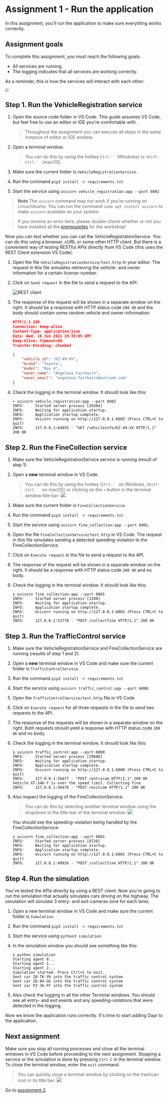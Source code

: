# Assignment 1 - Run the application

In this assignment, you'll run the application to make sure everything works correctly.

## Assignment goals

To complete this assignment, you must reach the following goals:

- All services are running.
- The logging indicates that all services are working correctly.

As a reminder, this is how the services will interact with each other:

<img src="../img/services.png" style="zoom: 67%;" />

## Step 1. Run the VehicleRegistration service

1. Open the source code folder in VS Code. This guide assumes VS Code, but feel free to use an editor or IDE you're
   comfortable with.

   > Throughout the assignment you can execute all steps in the same instance of editor or IDE window.

2. Open a terminal window.

   > You can do this by using the hotkey ``Ctrl-` `` (Windows) or ``Shift-Ctrl-` `` (macOS).

3. Make sure the current folder is `VehicleRegistrationService`.

4. Run the command `pip3 install -r requirements.txt`
5. Start the service using `uvicorn vehicle_registration:app --port 6002`

> **Note** The `uvicorn` command may not work if you're running on Linux/Ubuntu.
> You can run the command `sudo apt install uvicorn` to make `uvicorn` available on your system.

> If you receive an error here, please double-check whether or not you have installed all the
> [prerequisites](../README.md#Prerequisites) for the workshop! 

Now you can test whether you can call the VehicleRegistrationService. You can do this using a browser, cURL or some
other HTTP client. But there is a convenient way of testing RESTful APIs directly from VS Code (this uses the REST
Client extension VS Code):

1. Open the file `VehicleRegistrationService/test.http` in your editor. The request in this file simulates
   retrieving the vehicle- and owner information for a certain license-number.

2. Click on `Send request` in the file to send a request to the API:

   ![REST client](img/rest-client.png)

3. The response of the request will be shown in a separate window on the right. It should be a response with HTTP
   status code `200 OK` and the body should contain some random vehicle and owner-information:

   ```json
   HTTP/1.1 200 
   Connection: keep-alive
   Content-Type: application/json
   Date: Wed, 16 Jun 2021 19:39:05 GMT
   Keep-Alive: timeout=60
   Transfer-Encoding: chunked
   
   {
       "vehicle_id": "KZ-49-VX",
       "brand": "Toyota",
       "model": "Rav 4",
       "owner_name": "Angelena Fairbairn",
       "owner_email": "angelena.fairbairn@outlook.com"
   }
   ```

4. Check the logging in the terminal window. It should look like this:

   ```console
   > uvicorn vehicle_registration:app --port 6002
   INFO:     Started server process [29384]
   INFO:     Waiting for application startup.
   INFO:     Application startup complete.
   INFO:     Uvicorn running on http://127.0.0.1:6002 (Press CTRL+C to quit)
   INFO:     127.0.0.1:64855 - "GET /vehicleinfo/KZ-49-VX HTTP/1.1" 200 OK
   ```

## Step 2. Run the FineCollection service

1. Make sure the VehicleRegistrationService service is running (result of step 1).

1. Open a **new** terminal window in VS Code.

   > You can do this by using the hotkey (``Ctrl-` `` on Windows, ``Shift-Ctrl-` `` on macOS) or clicking on
   > the `+` button in the terminal window title bar:
   > ![](img/terminal-new.png)

1. Make sure the current folder is `FineCollectionService`.

1. Run the command `pip3 install -r requirements.txt`

1. Start the service using `uvicorn fine_collection:app --port 6001`.

1. Open the file `FineCollectionService/test.http` in VS Code. The request in this file simulates sending a
   detected speeding-violation to the FineCollectionService.

2. Click on `Execute request` in the file to send a request to the API.

3. The response of the request will be shown in a separate window on the right. It should be a response with HTTP
   status code `200 OK` and no body.

4. Check the logging in the terminal window. It should look like this:

   ```console
   ❯ uvicorn fine_collection:app --port 6001
   INFO:     Started server process [3108]
   INFO:     Waiting for application startup.
   INFO:     Application startup complete.
   INFO:     Uvicorn running on http://127.0.0.1:6001 (Press CTRL+C to quit)
   INFO:     127.0.0.1:52778 - "POST /collectfine HTTP/1.1" 200 OK
   ```

## Step 3. Run the TrafficControl service

1. Make sure the VehicleRegistrationService and FineCollectionService are running (results of step 1 and 2).

1. Open a **new** terminal window in VS Code and make sure the current folder is `TrafficControlService`.

1. Run the command `pip3 install -r requirements.txt`

1. Start the service using `uvicorn traffic_control:app --port 6000`.

1. Open the `TrafficControlService/test.http` file in VS Code.

1. Click on `Execute request` for all three requests in the file to send two requests to the API.

1. The response of the requests will be shown in a separate window on the right. Both requests should yield a response
   with HTTP status code `200 OK` and no body.

1. Check the logging in the terminal window. It should look like this:

   ```console
   ❯ uvicorn traffic_control:app --port 6000
   INFO:     Started server process [29680]
   INFO:     Waiting for application startup.
   INFO:     Application startup complete.
   INFO:     Uvicorn running on http://127.0.0.1:6000 (Press CTRL+C to quit)
   INFO:     127.0.0.1:56477 - "POST /entrycam HTTP/1.1" 200 OK
   Vehicle XT-346-Y is over the speed limit. Collecting fine
   INFO:     127.0.0.1:56478 - "POST /exitcam HTTP/1.1" 200 OK
   ```

1. Also inspect the logging of the FineCollectionService.

   > You can do this by selecting another terminal window using the dropdown in the title-bar of the terminal window:
   > ![](img/terminal-dropdown.png)

   You should see the speeding-violation being handled by the FineCollectionService:

   ```console
   ❯ uvicorn fine_collection:app --port 6001
   INFO:     Started server process [8728]
   INFO:     Waiting for application startup.
   INFO:     Application startup complete.
   INFO:     Uvicorn running on http://127.0.0.1:6001 (Press CTRL+C to quit)
   INFO:     127.0.0.1:49916 - "POST /collectfine HTTP/1.1" 200 OK
   ```

## Step 4. Run the simulation

You've tested the APIs directly by using a REST client. Now you're going to run the simulation that actually simulates
cars driving on the highway. The simulation will simulate 3 entry- and exit-cameras (one for each lane).

1. Open a new terminal window in VS Code and make sure the current folder is `Simulation`.

1. Run the command `pip3 install -r requirements.txt`

1. Start the service using `python3 simulation`.

1. In the simulation window you should see something like this:

   ```console
   ❯ python simulation
   Starting agent 0...
   Starting agent 1...
   Starting agent 2...
   Simulation started. Press Ctrl+C to exit.
   Sent car 20-TK-YH into the traffic control system
   Sent car ZD-84-GG into the traffic control system
   Sent car PZ-36-FF into the traffic control system
   ```

1. Also check the logging in all the other Terminal windows. You should see all entry- and exit events and any
   speeding-violations that were detected in the logging.

Now we know the application runs correctly. It's time to start adding Dapr to the application.

## Next assignment

Make sure you stop all running processes and close all the terminal windows in VS Code before proceeding to the next
assignment. Stopping a service or the simulation is done by pressing `Ctrl-C` in the terminal window. To close the
terminal window, enter the `exit` command.

> You can quickly close a terminal window by clicking on the trashcan icon in its title bar:
> ![](img/terminal-trashcan.png)

Go to [assignment 2](../Assignment02/README.md).
